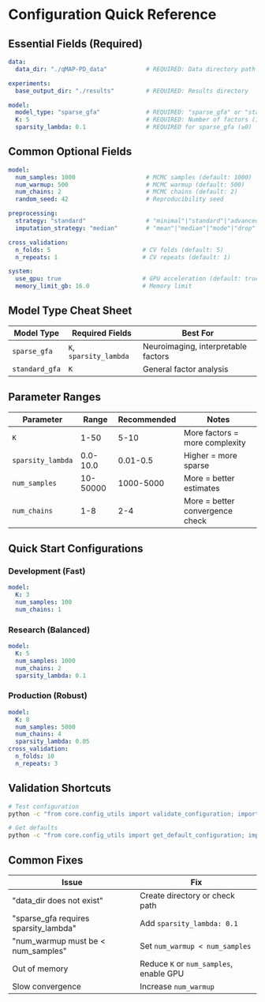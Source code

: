 # Configuration Quick Reference

## Essential Fields (Required)

```yaml
data:
  data_dir: "./qMAP-PD_data"           # REQUIRED: Data directory path

experiments:
  base_output_dir: "./results"         # REQUIRED: Results directory

model:
  model_type: "sparse_gfa"             # REQUIRED: "sparse_gfa" or "standard_gfa"
  K: 5                                 # REQUIRED: Number of factors (1-50)
  sparsity_lambda: 0.1                 # REQUIRED for sparse_gfa (≥0)
```

## Common Optional Fields

```yaml
model:
  num_samples: 1000                    # MCMC samples (default: 1000)
  num_warmup: 500                      # MCMC warmup (default: 500)
  num_chains: 2                        # MCMC chains (default: 2)
  random_seed: 42                      # Reproducibility seed

preprocessing:
  strategy: "standard"                 # "minimal"|"standard"|"advanced"
  imputation_strategy: "median"        # "mean"|"median"|"mode"|"drop"

cross_validation:
  n_folds: 5                          # CV folds (default: 5)
  n_repeats: 1                        # CV repeats (default: 1)

system:
  use_gpu: true                       # GPU acceleration (default: true)
  memory_limit_gb: 16.0               # Memory limit
```

## Model Type Cheat Sheet

| Model Type | Required Fields | Best For |
|------------|----------------|----------|
| `sparse_gfa` | `K`, `sparsity_lambda` | Neuroimaging, interpretable factors |
| `standard_gfa` | `K` | General factor analysis |

## Parameter Ranges

| Parameter | Range | Recommended | Notes |
|-----------|-------|-------------|-------|
| `K` | 1-50 | 5-10 | More factors = more complexity |
| `sparsity_lambda` | 0.0-10.0 | 0.01-0.5 | Higher = more sparse |
| `num_samples` | 10-50000 | 1000-5000 | More = better estimates |
| `num_chains` | 1-8 | 2-4 | More = better convergence check |

## Quick Start Configurations

### Development (Fast)

```yaml
model:
  K: 3
  num_samples: 100
  num_chains: 1
```

### Research (Balanced)

```yaml
model:
  K: 5
  num_samples: 1000
  num_chains: 2
  sparsity_lambda: 0.1
```

### Production (Robust)

```yaml
model:
  K: 8
  num_samples: 5000
  num_chains: 4
  sparsity_lambda: 0.05
cross_validation:
  n_folds: 10
  n_repeats: 3
```

## Validation Shortcuts

```bash
# Test configuration
python -c "from core.config_utils import validate_configuration; import yaml; print('Valid' if validate_configuration(yaml.safe_load(open('config.yaml'))) else 'Invalid')"

# Get defaults
python -c "from core.config_utils import get_default_configuration; import yaml; print(yaml.dump(get_default_configuration()))"
```

## Common Fixes

| Issue | Fix |
|-------|-----|
| "data_dir does not exist" | Create directory or check path |
| "sparse_gfa requires sparsity_lambda" | Add `sparsity_lambda: 0.1` |
| "num_warmup must be < num_samples" | Set `num_warmup < num_samples` |
| Out of memory | Reduce `K` or `num_samples`, enable GPU |
| Slow convergence | Increase `num_warmup` |
